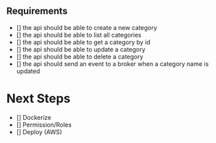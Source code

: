 ## Requirements

- [] the api should be able to create a new category
- [] the api should be able to list all categories
- [] the api should be able to get a category by id
- [] the api should be able to update a category
- [] the api should be able to delete a category
- [] the api should send an event to a broker when a category name is updated

# Next Steps

- [] Dockerize
- [] Permission/Roles
- [] Deploy (AWS)
